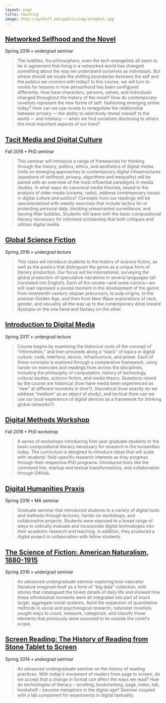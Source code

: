 ```yaml
---
layout: page
title: Teaching
image: http://wythoff.net/public/img/telephot.jpg
---
```


## [Networked Selfhood and the Novel](https://gwijthoff.github.io/selfhood/)

Spring 2019 • undergrad seminar

> The luddites, the philosophers, even the tech evangelists all seem to be in agreement that living in a networked world has changed something about the way we understand ourselves as individuals. But where should we locate the shifting boundaries between the self and the publics we connect with today? In this course, we will turn to novels for lessons in how personhood has been configured differently. How have characters, persons, selves, and individuals changed throughout the history of the novel? How do contemporary novelists represent the new forms of self- fashioning emerging online today? How can we use novels to renegotiate the relationship between privacy — the ability to selectively reveal oneself to the world — and intimacy — when we find ourselves disclosing to others the most important aspects of our lives?

## [Tacit Media and Digital Culture](https://gwijthoff.github.io/tacitmedia/)

Fall 2018 • PhD seminar

> This seminar will introduce a range of frameworks for thinking through the history, politics, ethics, and aesthetics of digital media. Units on emerging approaches to contemporary digital infrastructures (questions of selfhood, privacy, algorithms and inequality) will be paired with an overview of the most influential paradigms in media studies. In what ways do canonical media theories, keyed to the analysis of older media (cinema, radio), address contemporary issues in digital culture and politics? Concepts from our readings will be operationalized with weekly exercises that include tactics for or protecting personal data, blocking unwarranted surveillance, and leaving filter bubbles. Students will leave with the basic computational literacy necessary for informed scholarship that both critiques and utilizes digital media.

## [Global Science Fiction](https://gwijthoff.github.io/globalSF/)

Spring 2018 • undergrad lecture

> This class will introduce students to the history of science fiction, as well as the poetics that distinguish the genre as a unique form of literary production. Our focus will be international, surveying the global production of speculative narratives in several languages (all translated into English). Each of the novels––and some comics––we will read represent a pivotal moment in the development of the genre:  from nineteenth-century utopian precursors, to pulp origins, to the postwar Golden Age, and then from New Wave explorations of race, gender, and sexuality all the way up to the contemporary drive toward dystopia on the one hand and fantasy on the other.

## [Introduction to Digital Media](https://gwijthoff.github.io/digitalmedia/)

Spring 2017 • undergrad lecture

> Course begins by examining the historical roots of the concept of “information,” and then proceeds along a “stack” of topics in digital culture: code, interface, device, infrastructure, and power. Each of these concepts is explored through a comparative framework, using hands-on exercises and readings from across the disciplines, including the philosophy of computation, history of technology, cultural studies, science fiction, and media theory. Questions raised by the course are historical (how have media been experienced as “new” at different moments in time?), theoretical (how exactly do we address “medium” as an object of study), and tactical (how can we use our local experience of digital devices as a framework for thinking global networks?).

## [Digital Methods Workshop](https://gist.github.com/gwijthoff/b21eae48a5d2852a60020fd4179e9d2b)

Fall 2016 • PhD workshop

> A series of workshops introducing first-year graduate students to the basic computational literacy necessary for research in the humanities today. The curriculum is designed to introduce ideas that will scale with students' field-specific research interests as they progress through their respective PhD programs. Introduced tools like the command line, markup and textual transformations, and collaboration through GitHub.

## [Digital Humanities Praxis](https://github.com/gwijthoff/Praxis/blob/master/praxis_syllabus.md)

Spring 2016 • MA seminar

> Graduate seminar that introduced students to a variety of digital tools and methods through lectures, hands-on workshops, and collaborative projects.  Students were exposed to a broad range of ways to critically evaluate and incorporate digital technologies into their academic research and teaching.  In addition, they produced a digital project in collaboration with fellow students.

## [The Science of Fiction: American Naturalism, 1880-1915](https://gwijthoff.github.io/naturalism/)

Spring 2016 • undergrad seminar

> An advanced undergraduate seminar exploring how naturalist literature imagined itself as a form of "big data" collection, with stories that catalogued the tiniest details of daily life and showed how these infinitesimal moments were all integrated into part of much larger, aggregate social systems.  Amid the expansion of quantitative methods in social and psychological research, naturalist novelists sought ways to count, measure, categorize, and classify those elements that previously were assumed to lie outside the novel's scope.

## [Screen Reading: The History of Reading from Stone Tablet to Screen](https://github.com/gwijthoff/Screenreading/blob/master/screenreading_syllabus.md)

Spring 2014 • undergrad seminar

> An advanced undergraduate seminar on the history of reading practices.  With today's movement of readers from page to screen, do we accept that a change in format can affect the ways we read? How do technologies of literacy – scrolling, bookmarking, page, index, tab, bookshelf – become metaphors in the digital age? Seminar coupled with a lab component for experiments in digital textuality.

